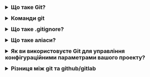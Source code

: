 <details style="margin-bottom: 15px;">
  <summary style="cursor: pointer; outline: none; font-weight: bold; font-size: 18px;">
    Що таке Git?
  </summary>
  <div style="padding: 10px; font-size: 16px;">
    <p>Git - це розподілена система керування версіями файлів та спільної роботи. Вона дозволяє відстежувати історію змін у файлах, створювати резервні копії, відновлювати попередні версії файлів, а також спільно працювати над проектами з іншими розробниками.<br>
    Git використовує концепцію гілок для відстеження різних версії проекту. Гілки дозволяють розробникам працювати над різними функціями або завданнями одночасно, не впливаючи на основну версію проекту.<br>
    Git є дуже популярною системою керування версіями, яка використовується для розробки програмного забезпечення, веб-сайтів, документації та інших проектів.<br>
    Основні функції Git:<br>
    - Відстеження історії змін у файлах<br>
    - Створення резервних копій<br>
    - Відновлення попередніх версій файлів<br>
    - Спільна робота над проектами<br>
    - Використання гілок для відстеження різних версій проекту<br>
    Git має ряд переваг перед іншими системами керування версіями:<br>
    - Він є розподіленим, тобто кожна копія репозиторію Git містить повну історію змін. Це означає, що навіть якщо сервер з віддаленим репозиторієм вийде з ладу, можна відновити проект з локальної копії.<br>
    - Він є дуже швидким і ефективним, оскільки зберігає лише зміни між комітами, а не самі файли.<br>
    - Він є дуже надійним, оскільки використовує криптографію для захисту даних.
</p>
  </div>
</details>
<details style="margin-bottom: 15px;">
  <summary style="cursor: pointer; outline: none; font-weight: bold; font-size: 18px;">
    Команди git
  </summary>
  <div style="padding: 10px; font-size: 16px;">
    <p>git init: Ініціалізує новий репозиторій.
    git clone <URL>: Клонує віддалений репозиторій на локальний комп'ютер.
    git add <файли>: Додає зміни чи нові файли до індексу (staging area).
    git commit -m "Повідомлення про коміт": Зафіксовує зміни та створює новий коміт із повідомленням.
    git commit --amend: виправлення останнього коміту (якщо він не відправлений).
    git status: Показує статус змін у вашому робочому каталозі та індексі.
    git log: Показує історію комітів.
    git branch: Показує список гілок у репозиторії.
    git checkout -b <ім'я гілки>: Створює нову гілку та переходить до неї.
    git merge <гілка>: Зливає зміни з іншої гілки до поточної.
    git pull: Отримує та зливає зміни з віддаленого репозиторію.
    git push: Відсилає коміти на віддалений репозиторій.
    git remote -v: Показує список віддалених репозиторіїв.
    git fetch: Отримує зміни з віддаленого репозиторію, але не зливає їх.
    git diff: Показує різницю між робочим каталогом та індексом.
    git reset <файли>: Відміняє зміни у робочому каталозі та індексі.
    git remote add origin <URL>: Додає віддалений репозиторій як "origin".
    git rm <файли>: Видаляє файли та видаляє їх з індексу.
    git mv <старий_файл> <новий_файл>: Перейменовує або переміщує файл та відслідковує його зміни.
    git stash: Зберігає зміни в робочому каталозі, дозволяючи переключитися на іншу гілку чи виправити інші речі.
    git tag <ім'я тегу>: Додає мітку (тег) для позначення конкретного коміту.
    git cherry-pick <хеш-код коміту>: Вносить конкретний коміт з однієї гілки в іншу.
    git rebase <гілка>: Переносить коміти з поточної гілки на іншу та застосовує їх поверх останнього коміту на цій гілці.
    git branch -d <гілка>: Видаляє локальну гілку.
    git branch -m стара_гілка нова_гілка: переіменування гілки.
    git push origin --delete <гілка>: Видаляє віддалену гілку на сервері.
    git remote rename <старий_назва> <новий_назва>: Перейменовує віддалений репозиторій.
    git revert <коміт>: використовується для створення нового коміту, який відміняє зміни, внесені певним комітом чи діапазоном комітів. 
    git restore: використовується для відновлення локальних змін у файлах або каталогах до попередньої версії.
    git bisect: можна використовувати для автоматизованого пошуку коміту, в якому виникла помилка або проблема.</p>
  </div>
</details>
<details style="margin-bottom: 15px;">
  <summary style="cursor: pointer; outline: none; font-weight: bold; font-size: 18px;">
    Що таке .gitignore?
  </summary>
  <div style="padding: 10px; font-size: 16px;">
    <p>Файл .gitignore - це звичайний текстовий файл, який містить список файлів і каталогів, які Git повинен ігнорувати. Це означає, що такі файли не будуть відстежуватися Git і не будуть включатися в коміти.<br>
    Файл .gitignore зазвичай створюється в корені репозиторію Git. Він може містити як прості імена файлів, так і шаблони для пошуку файлів.<br>
    Наприклад, щоб ігнорувати всі файли в каталозі /assets, можна додати наступний рядок до файлу .gitignore: /assets/*</p>
  </div>
</details>
<details style="margin-bottom: 15px;">
  <summary style="cursor: pointer; outline: none; font-weight: bold; font-size: 18px;">
    Що таке аліаси?
  </summary>
  <div style="padding: 10px; font-size: 16px;">
    <p>Аліаси - це короткі команди, які можна використовувати замість довгих команд Git. Вони можуть бути дуже корисними для спрощення використання команд Git, особливо якщо ви часто використовуєте певні команди.<br>
    Щоб створити аліас, використовуйте команду git config. Наприклад, щоб створити аліас для команди git status, використовуйте наступну команду:<br>
    git config --global alias.st status<br>
    Після створення аліаса ви можете використовувати його замість довгої команди. Наприклад, тепер ви можете використовувати команду st замість git status.<br>
    Ось кілька прикладів аліасів, які можна використовувати для спрощення використання команд Git:<br>
    st - для команди git status<br>
    cm - для команди git commit<br>
    co - для команди git checkout<br>
    br - для команди git branch<br>
    push - для команди git push<br>
    pull - для команди git pull</p>
  </div>
</details>
<details style="margin-bottom: 15px;">
  <summary style="cursor: pointer; outline: none; font-weight: bold; font-size: 18px;">
    Як ви використовуєте Git для управління конфігураційними параметрами вашого проекту?
  </summary>
  <div style="padding: 10px; font-size: 16px;">
    <p>Git зберігає конфігураційні параметри на різних рівнях: глобально (всі репозиторії на комп'ютері), локально (конкретний репозиторій), і на рівні конкретного користувача в системі. Для налаштування параметрів на кожному з рівнів, можна використовувати наступні команди:<br>
    Глобальний рівень:<br>
    git config --global user.name "Ваше Ім'я"<br>
    git config --global user.email "ваш_email@example.com"<br>
    Локальний рівень (в межах конкретного репозиторію):<br>
    git config user.name "Ваше Ім'я"<br>
    git config user.email "ваш_email@example.com"<br>
    </p>
  </div>
</details>
<details style="margin-bottom: 15px;">
  <summary style="cursor: pointer; outline: none; font-weight: bold; font-size: 18px;">
    Різниця між git та github/gitlab
  </summary>
  <div style="padding: 10px; font-size: 16px;">
    <p>Git і GitHub/GitLab - це дві різні речі, але вони часто використовуються разом у розробці програмного забезпечення. Давайте розглянемо їхню основну різницю:<br>
    1. **Git:**<br>
    - **Визначення:** Git є розподіленою системою керування версіями.<br>
    - **Роль:** Git призначений для ведення історії змін в коді та спільної роботи над проектами. Він дозволяє вам відслідковувати зміни в коді, створювати гілки для експериментів та об'єднувати їх, а також працювати локально.<br>
    2. **GitHub і GitLab:**<br>
    - **Визначення:** GitHub і GitLab - це веб-платформи для спільної роботи з проектами, які використовують Git для керування версіями.<br>
    - **Роль:** GitHub і GitLab надають інфраструктуру для спільної роботи над проектами, сприяючи командній роботі. Вони забезпечують інтерфейс для спостереження за змінами, створенням гілок, обговоренням коду, автоматизацією CI/CD, проблемами (issues), та багатьма іншими функціями.<br>
    ### Основні відмінності:<br>
    - **Git:**<br>
    - Це система керування версіями.<br>
    - Використовується локально, і ви можете мати власну копію репозиторію на своєму комп'ютері.<br>
    - Дозволяє вам працювати локально та відстежувати зміни в коді.<br>
    - **GitHub/GitLab:**<br>
    - Це веб-платформа для спільної роботи над проектами, яка використовує Git для керування версіями.<br>
    - Забезпечує веб-інтерфейс для роботи з Git, а також іншими інструментами для командної роботи.<br>
    - Дозволяє спільно працювати над проектами, відслідковувати проблеми, обговорювати код, налаштовувати CI/CD, тощо.</p>
  </div>
</details>
